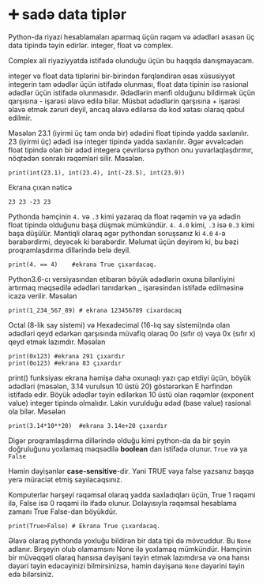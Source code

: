 # ➕ sadə data tiplər

Python-da riyazi hesablamaları aparmaq üçün rəqəm və ədədləri əsasən üç data tipində təyin edirlər. integer, float və complex.

Complex ali riyaziyyatda istifadə olunduğu üçün bu haqqda danışmayacam.

integer və float data tiplərini bir-birindən fərqləndirən əsas xüsusiyyət integerin tam ədədlər üçün istifadə olunması, float data tipinin isə rasional ədədlər üçün istifadə olunmasıdır. Ədədlərin mənfi olduğunu bildirmək üçün qarşısına - işarəsi əlavə edilə bilər. Müsbət ədədlərin qarşısına + işarəsi əlavə etmək zəruri deyil, ancaq əlavə edilərsə də kod xətası olaraq qəbul edilmir.

Məsələn 23.1 (iyirmi üç tam onda bir) ədədini float tipində yadda saxlanılır. 23 (iyirmi üç) ədədi isə integer tipində yadda saxlanılır. Əgər əvvəlcədən float tipində olan bir ədəd integerə çevrilərsə python onu yuvarlaqlaşdırmır, nöqtədən sonrakı rəqəmləri silir. Məsələn.

```
print(int(23.1), int(23.4), int(-23.5), int(23.9))
```

Ekrana çıxan nəticə

```
23 23 -23 23
```

Pythonda həmçinin `4.` və `.3` kimi yazaraq da float rəqəmin və ya ədədin float tipində olduğunu başa düşmək mümkündür. `4.` `4.0` kimi, `.3` isə `0.3` kimi başa düşülür. Məntiqli olaraq əgər pythondan soruşsanız ki `4.0` `4`-ə bərabərdirmi, deyəcək ki bərabərdir. Məlumat üçün deyirəm ki,  bu bəzi proqramlaşdırma dillərində belə deyil.

```
print(4. == 4)    #ekrana True çıxardacaq.
```



Python3.6-cı versiyasından etibarən böyük ədədlərin oxuna bilənliyini artırmaq məqsədilə ədədləri tanıdarkən \_ işarəsindən istifadə edilməsinə icazə verilir. Məsələn

```
print(1_234_567_89) # ekrana 123456789 cixardacaq
```

Octal (8-lik say sistemi) və Hexadecimal (16-lıq say sistemi)ndə olan ədədləri qeyd edərkən qarşısında müvafiq olaraq 0o (sıfır o) vəya 0x (sıfır x) qeyd etmək lazımdır. Məsələn

```
print(0x123) #ekrana 291 çıxardır
print(0o123) #ekrana 83 çıxardır
```

print() funksiyası ekrana həmişə daha oxunaqlı yazı çap etdiyi üçün,  böyük ədədləri (məsələn, 3.14 vurulsun 10 üstü 20) göstərərkən E hərfindən istifadə edir. Böyük ədədlər təyin edilərkən 10 üstü olan rəqəmlər (exponent value) integer tipində olmalıdır. Lakin vurulduğu ədəd (base value) rasional ola bilər. Məsələn

```
print(3.14*10**20)  #ekrana 3.14e+20 çıxardır
```

Digər proqramlaşdırma dillərində olduğu kimi python-da da bir şeyin doğruluğunu yoxlamaq məqsədilə **boolean** dan istifadə olunur. `True` və ya `False`

Həmin dəyişənlər **case-sensitive**-dir. Yəni TRUE vəya false yazsanız başqa yerə müraciət etmiş sayılacaqsınız.

Komputerlər hərşeyi rəqəmsal olaraq yadda saxladıqları üçün, True 1 rəqəmi ilə, False isə 0 rəqəmi ilə ifadə olunur. Dolayısıyla rəqəmsal hesablama zamanı True False-dan böyükdür.

```
print(True>False) # Ekrana True çıxardacaq.
```

Əlavə olaraq pythonda yoxluğu bildirən bir data tipi də mövcuddur. Bu `None` adlanır. Birşeyin olub olamamsını None ilə yoxlamaq mümkündür. Həmçinin bir müvəqqəti olaraq hansısa dəyişəni təyin etmək lazımdırsa və ona hansı dəyəri təyin edəcəyinizi bilmirsinizsə, həmin dəyişənə `None` dəyərini təyin edə bilərsiniz.





